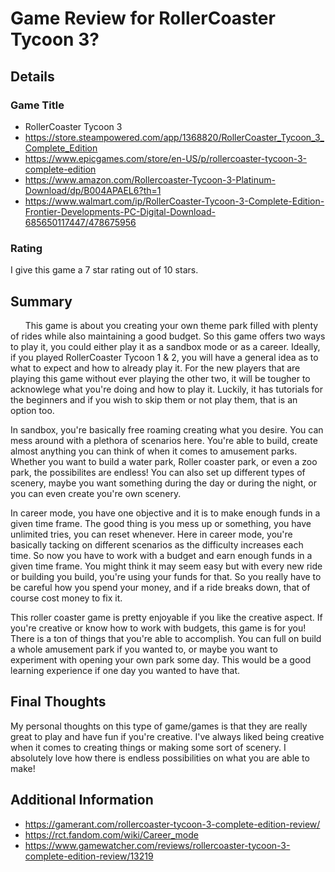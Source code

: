 # Game Review for RollerCoaster Tycoon 3?

## Details

### Game Title

* RollerCoaster Tycoon 3
* https://store.steampowered.com/app/1368820/RollerCoaster_Tycoon_3_Complete_Edition
* https://www.epicgames.com/store/en-US/p/rollercoaster-tycoon-3-complete-edition
* https://www.amazon.com/Rollercoaster-Tycoon-3-Platinum-Download/dp/B004APAEL6?th=1
* https://www.walmart.com/ip/RollerCoaster-Tycoon-3-Complete-Edition-Frontier-Developments-PC-Digital-Download-685650117447/478675956

### Rating

I give this game a 7 star rating out of 10 stars.

## Summary

  &nbsp;&nbsp;&nbsp;&nbsp;&nbsp;&nbsp;This game is about you creating your own theme park filled with plenty of rides while also maintaining a good budget. So this game offers two ways to play it, you could either play it as a sandbox mode or as a career. Ideally, if you played RollerCoaster Tycoon 1 & 2, you will have a general idea as to what to expect and how to already play it. For the new players that are playing this game without ever playing the other two, it will be tougher to acknowlege what you're doing and how to play it. Luckily, it has tutorials for the beginners and if you wish to skip them or not play them, that is an option too.
  
  In sandbox, you're basically free roaming creating what you desire. You can mess around with a plethora of scenarios here. You're able to build, create almost anything you can think of when it comes to amusement parks. Whether you want to build a water park, Roller coaster park, or even a zoo park, the possibilites are endless! You can also set up different types of scenery, maybe you want something during the day or during the night, or you can even create you're own scenery.

  In career mode, you have one objective and it is to make enough funds in a given time frame. The good thing is you mess up or something, you have unlimited tries, you can reset whenever. Here in career mode, you're basically tacking on different scenarios as the difficulty increases each time. So now you have to work with a budget and earn enough funds in a given time frame. You might think it may seem easy but with every new ride or building you build, you're using your funds for that. So you really have to be careful how you spend your money, and if a ride breaks down, that of course cost money to fix it.

  This roller coaster game is pretty enjoyable if you like the creative aspect. If you're creative or know how to work with budgets, this game is for you! There is a ton of things that you're able to accomplish. You can full on build a whole amusement park if you wanted to, or maybe you want to experiment with opening your own park some day. This would be a good learning experience if one day you wanted to have that. 

## Final Thoughts

My personal thoughts on this type of game/games is that they are really great to play and have fun if you're creative. I've always liked being creative when it comes to creating things or making some sort of scenery. I absolutely love how there is endless possibilities on what you are able to make! 



## Additional Information

* https://gamerant.com/rollercoaster-tycoon-3-complete-edition-review/
* https://rct.fandom.com/wiki/Career_mode
* https://www.gamewatcher.com/reviews/rollercoaster-tycoon-3-complete-edition-review/13219
